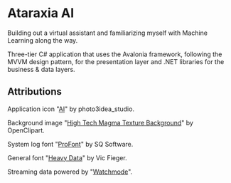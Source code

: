 Ataraxia AI
===============

Building out a virtual assistant and familiarizing myself with Machine Learning along the way.

Three-tier C# application that uses the Avalonia framework, following the MVVM design pattern, for the presentation layer and .NET libraries for the business & data layers.

Attributions
------------

Application icon "[AI](https://www.flaticon.com/free-icon/ai_1693857)" by photo3idea_studio.

Background image "[High Tech Magma Texture Background](https://freesvg.org/high-tech-magma-texture-background)" by OpenClipart.

System log font "[ProFont](https://www.fontsquirrel.com/fonts/ProFontWindows)" by SQ Software.

General font "[Heavy Data](https://www.fontsquirrel.com/fonts/Heavy-Data)" by Vic Fieger.

Streaming data powered by "[Watchmode](https://www.watchmode.com/)".
